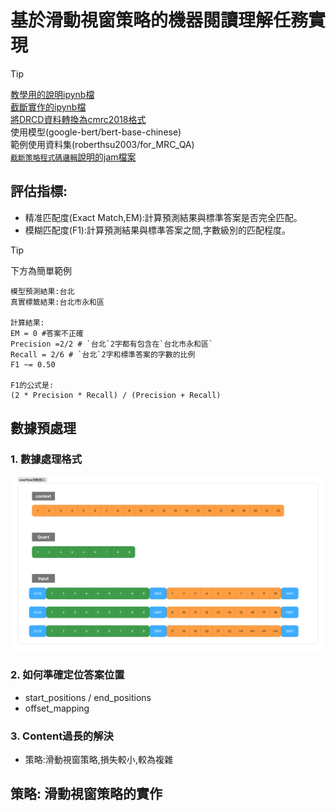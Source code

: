 # 基於滑動視窗策略的機器閱讀理解任務實現
> [!TIP]
> [教學用的說明ipynb檔](./教學用.ipynb)  
> [截斷實作的ipynb檔](./qa_train.ipynb)  
> [將DRCD資料轉換為cmrc2018格式](./將DRCD資料轉換為cmrc2018格式.ipynb)  
> 使用模型(google-bert/bert-base-chinese)  
> 範例使用資料集(roberthsu2003/for_MRC_QA)  
> [`截斷策略程式碼邏輯`說明的jam檔案](./白板) 

## 評估指標:
- 精准匹配度(Exact Match,EM):計算預測結果與標準答案是否完全匹配。
- 模糊匹配度(F1):計算預測結果與標準答案之間,字數級別的匹配程度。

> [!TIP]
> 下方為簡單範例  

```
模型預測結果:台北
真實標籤結果:台北市永和區

計算結果:
EM = 0 #答案不正確
Precision =2/2 # `台北`2字都有包含在`台北市永和區`
Recall = 2/6 # `台北`2字和標準答案的字數的比例
F1 ~= 0.50 

F1的公式是:
(2 * Precision * Recall) / (Precision + Recall)
```

## 數據預處理

### 1. 數據處理格式  

![](./images/pic4.png)

### 2. 如何準確定位答案位置

- start_positions / end_positions
- offset_mapping

### 3. Content過長的解決
- 策略:滑動視窗策略,損失較小,較為複雜


## 策略: 滑動視窗策略的實作

